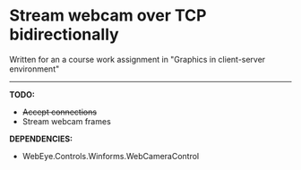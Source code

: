 # Stream webcam over TCP bidirectionally

Written for an a course work assignment in "Graphics in client-server environment"


----------


**TODO:**
- ~~Accept connections~~
- Stream webcam frames

**DEPENDENCIES:**
- WebEye.Controls.Winforms.WebCameraControl